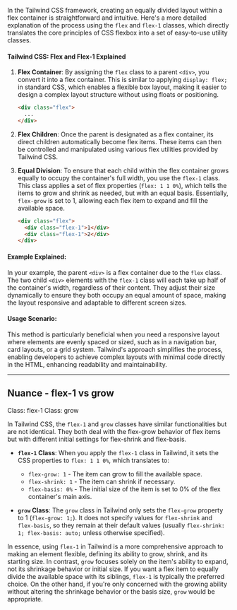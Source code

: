 In the Tailwind CSS framework, creating an equally divided layout within a flex container is straightforward and intuitive. Here's a more detailed explanation of the process using the `flex` and `flex-1` classes, which directly translates the core principles of CSS flexbox into a set of easy-to-use utility classes.

#### Tailwind CSS: Flex and Flex-1 Explained

1. **Flex Container**: By assigning the `flex` class to a parent `<div>`, you convert it into a flex container. This is similar to applying `display: flex;` in standard CSS, which enables a flexible box layout, making it easier to design a complex layout structure without using floats or positioning.

   ```html
   <div class="flex">
     ...
   </div>
   ```

2. **Flex Children**: Once the parent is designated as a flex container, its direct children automatically become flex items. These items can then be controlled and manipulated using various flex utilities provided by Tailwind CSS.

3. **Equal Division**: To ensure that each child within the flex container grows equally to occupy the container's full width, you use the `flex-1` class. This class applies a set of flex properties (`flex: 1 1 0%`), which tells the items to grow and shrink as needed, but with an equal basis. Essentially, `flex-grow` is set to 1, allowing each flex item to expand and fill the available space.

   ```html
   <div class="flex">
     <div class="flex-1">1</div>
     <div class="flex-1">2</div>
   </div>
   ```

#### Example Explained:

In your example, the parent `<div>` is a flex container due to the `flex` class. The two child `<div>` elements with the `flex-1` class will each take up half of the container's width, regardless of their content. They adjust their size dynamically to ensure they both occupy an equal amount of space, making the layout responsive and adaptable to different screen sizes.

#### Usage Scenario:

This method is particularly beneficial when you need a responsive layout where elements are evenly spaced or sized, such as in a navigation bar, card layouts, or a grid system. Tailwind's approach simplifies the process, enabling developers to achieve complex layouts with minimal code directly in the HTML, enhancing readability and maintainability.

---

## Nuance - flex-1 vs grow
Class: flex-1
Class: grow

In Tailwind CSS, the `flex-1` and `grow` classes have similar functionalities but are not identical. They both deal with the flex-grow behavior of flex items but with different initial settings for flex-shrink and flex-basis.

- **`flex-1` Class**: When you apply the `flex-1` class in Tailwind, it sets the CSS properties to `flex: 1 1 0%`, which translates to:
  - `flex-grow: 1` - The item can grow to fill the available space.
  - `flex-shrink: 1` - The item can shrink if necessary.
  - `flex-basis: 0%` - The initial size of the item is set to 0% of the flex container's main axis.

- **`grow` Class**: The `grow` class in Tailwind only sets the `flex-grow` property to 1 (`flex-grow: 1;`). It does not specify values for `flex-shrink` and `flex-basis`, so they remain at their default values (usually `flex-shrink: 1; flex-basis: auto;` unless otherwise specified).

In essence, using `flex-1` in Tailwind is a more comprehensive approach to making an element flexible, defining its ability to grow, shrink, and its starting size. In contrast, `grow` focuses solely on the item's ability to expand, not its shrinkage behavior or initial size. If you want a flex item to equally divide the available space with its siblings, `flex-1` is typically the preferred choice. On the other hand, if you're only concerned with the growing ability without altering the shrinkage behavior or the basis size, `grow` would be appropriate.
